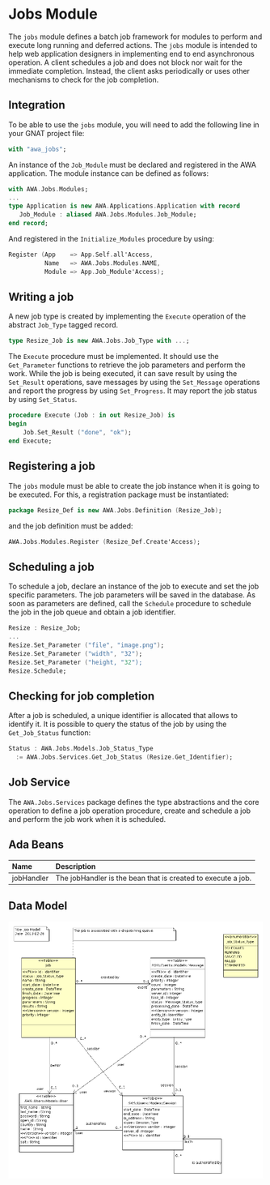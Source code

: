 # Jobs Module
The `jobs` module defines a batch job framework for modules to perform
and execute long running and deferred actions.  The `jobs` module is
intended to help web application designers in implementing end to end
asynchronous operation.  A client schedules a job and does not block
nor wait for the immediate completion.  Instead, the client asks
periodically or uses other mechanisms to check for the job completion.

## Integration
To be able to use the `jobs` module, you will need to add the
following line in your GNAT project file:

```Ada
with "awa_jobs";
```

An instance of the `Job_Module` must be declared and registered in the
AWA application.  The module instance can be defined as follows:

```Ada
with AWA.Jobs.Modules;
...
type Application is new AWA.Applications.Application with record
   Job_Module : aliased AWA.Jobs.Modules.Job_Module;
end record;
```

And registered in the `Initialize_Modules` procedure by using:

```Ada
Register (App    => App.Self.all'Access,
          Name   => AWA.Jobs.Modules.NAME,
          Module => App.Job_Module'Access);
```


## Writing a job
A new job type is created by implementing the `Execute` operation
of the abstract `Job_Type` tagged record.

```Ada
type Resize_Job is new AWA.Jobs.Job_Type with ...;
```

The `Execute` procedure must be implemented.  It should use the
`Get_Parameter` functions to retrieve the job parameters and perform
the work.  While the job is being executed, it can save result by using
the `Set_Result` operations, save messages by using the `Set_Message`
operations and report the progress by using `Set_Progress`.
It may report the job status by using `Set_Status`.

```Ada
procedure Execute (Job : in out Resize_Job) is
begin
    Job.Set_Result ("done", "ok");
end Execute;
```

## Registering a job
The `jobs` module must be able to create the job instance when
it is going to be executed.  For this, a registration package must
be instantiated:

```Ada
package Resize_Def is new AWA.Jobs.Definition (Resize_Job);
```

and the job definition must be added:

```Ada
AWA.Jobs.Modules.Register (Resize_Def.Create'Access);
```

## Scheduling a job
To schedule a job, declare an instance of the job to execute and set
the job specific parameters.  The job parameters will be saved in the
database.  As soon as parameters are defined, call the `Schedule`
procedure to schedule the job in the job queue and obtain a job identifier.

```Ada
Resize : Resize_Job;
...
Resize.Set_Parameter ("file", "image.png");
Resize.Set_Parameter ("width", "32");
Resize.Set_Parameter ("height, "32");
Resize.Schedule;
```

## Checking for job completion
After a job is scheduled, a unique identifier is allocated that allows
to identify it.  It is possible to query the status of the job by using
the `Get_Job_Status` function:

```Ada
Status : AWA.Jobs.Models.Job_Status_Type
  := AWA.Jobs.Services.Get_Job_Status (Resize.Get_Identifier);
```

## Job Service
The `AWA.Jobs.Services` package defines the type abstractions and the
core operation to define a job operation procedure, create and schedule
a job and perform the job work when it is scheduled.




## Ada Beans


| Name           | Description                                                               |
|:---------------|:--------------------------------------------------------------------------|
|jobHandler|The jobHandler is the bean that is created to execute a job.|



## Data Model
![](images/awa_jobs_model.png)


